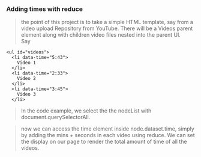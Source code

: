 ### Adding times with reduce

> the point of this project is to take a simple HTML template, say from a video upload Repository from YouTube. There will be a Videos parent element along with children video files nested into the parent Ul.  </br>
> Say
```
<ul id="videos">
  <li data-time="5:43">
    Video 1
  </li>
  <li data-time="2:33">
    Video 2
  </li>
  <li data-time="3:45">
    Video 3
  </li>
```

> In the code example, we select the the nodeList with document.querySelectorAll.

> now we can access the time element inside node.dataset.time, simply by adding the mins + seconds in each video using reduce. We can set the display on our page to render the total amount of  time of all the videos.
